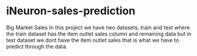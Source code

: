 # iNeuron-sales-prediction
Big Market Sales
In this project we have two datasets, train and test where the  train dataset has the item outlet sales column and remaining data but in test dataset we dont have the item outlet sales that is what we have to predict through the data.

